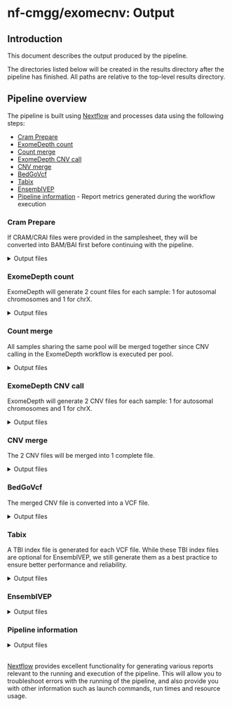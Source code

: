 # nf-cmgg/exomecnv: Output

## Introduction

This document describes the output produced by the pipeline.

The directories listed below will be created in the results directory after the pipeline has finished. All paths are relative to the top-level results directory.

<!-- TODO nf-core: Write this documentation describing your workflow's output -->

## Pipeline overview

The pipeline is built using [Nextflow](https://www.nextflow.io/) and processes data using the following steps:

- [Cram Prepare](#cram-prepare)
- [ExomeDepth count](#exomedepth-count)
- [Count merge](#count-merge)
- [ExomeDepth CNV call](#exomedepth-cnv-call)
- [CNV merge](#cnv-merge)
- [BedGoVcf](#bedgovcf)
- [Tabix](#tabix)
- [EnsemblVEP](#ensemblvep)
- [Pipeline information](#pipeline-information) - Report metrics generated during the workflow execution

### Cram Prepare

If CRAM/CRAI files were provided in the samplesheet, they will be converted into BAM/BAI first before continuing with the pipeline.

<details markdown="1">
<summary>Output files</summary>

- `cram/`
  - `<sample>.bam`: BAM file
  - `<sample>.bam.bai`: BAI index file
</details>

### ExomeDepth count

ExomeDepth will generate 2 count files for each sample: 1 for autosomal chromosomes and 1 for chrX.

<details markdown="1">
<summary>Output files</summary>

- `exomedepth/`
  - `counts/`
    - `<sample>_autosomal.txt`: Count file for autosomal chromosomes per sample
    - `<sample>_chrX.txt`: Count file for chrX per sample

</details>

### Count merge

All samples sharing the same pool will be merged together since CNV calling in the ExomeDepth workflow is executed per pool.

<details markdown="1">
<summary>Output files</summary>

- `exomedepth/`
  - `counts/`
    - `<pool>_autosomal.txt`: Count file for autosomal chromosomes per pool
    - `<pool>_chrX.txt`: Count file for chrX per pool

</details>

### ExomeDepth CNV call

ExomeDepth will generate 2 CNV files for each sample: 1 for autosomal chromosomes and 1 for chrX.

<details markdown="1">
<summary>Output files</summary>

- `exomedepth/`
  - `cnv_call/`
    - `<sample>_CNVs_ExomeDepth_autosomal.txt`: CNV file for autosomal chromosomes
    - `<sample>_CNVs_ExomeDepth_chrX.txt`: CNV file for chrX


</details>

### CNV merge

The 2 CNV files will be merged into 1 complete file.

<details markdown="1">
<summary>Output files</summary>

- `exomedepth/`
  - `cnv_call/`
    - `<sample>_CNVs_ExomeDepth.txt`: Merged CNV file

</details>

### BedGoVcf

The merged CNV file is converted into a VCF file.

<details markdown="1">
<summary>Output files</summary>

- `exomedepth/`
  - `cnv_call/`
    - `<sample>_CNVs_ExomeDepth.vcf.gz`: VCF file

</details>

### Tabix

A TBI index file is generated for each VCF file. While these TBI index files are optional for EnsemblVEP, we still generate them as a best practice to ensure better performance and reliability.

<details markdown="1">
<summary>Output files</summary>

- `exomedepth/`
  - `cnv_call/`
    - `<sample>_CNVs_ExomeDepth.vcf.gz.tbi`: TBI index file

</details>

### EnsemblVEP

<details markdown="1">
<summary>Output files</summary>

- `vep/`
  - `<sample>.vep.vcf.gz`: VEP annotated file

</details>

### Pipeline information

<details markdown="1">
<summary>Output files</summary>

- `pipeline_info/`
  - Reports generated by Nextflow: `execution_report.html`, `execution_timeline.html`, `execution_trace.txt` and `pipeline_dag.dot`/`pipeline_dag.svg`.
  - Reports generated by the pipeline: `pipeline_report.html`, `pipeline_report.txt` and `software_versions.yml`. The `pipeline_report*` files will only be present if the `--email` / `--email_on_fail` parameter's are used when running the pipeline.


</details>

\
[Nextflow](https://www.nextflow.io/docs/latest/tracing.html) provides excellent functionality for generating various reports relevant to the running and execution of the pipeline. This will allow you to troubleshoot errors with the running of the pipeline, and also provide you with other information such as launch commands, run times and resource usage.
